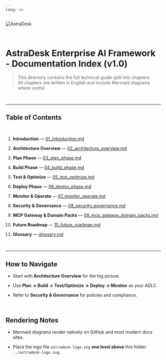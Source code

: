 ```yaml
---
lang: en
---
```


![AstraDesk](astradesk-logo.svg)

<br>

# AstraDesk Enterprise AI Framework - Documentation Index (v1.0)


> This directory contains the full technical guide split into chapters.  
> All chapters are written in English and include Mermaid diagrams where useful.

<br>

---

## Table of Contents

<br>

1. **Introduction** — [01_introduction.md](01_introduction.md)  

2. **Architecture Overview** — [02_architecture_overview.md](02_architecture_overview.md)  

3. **Plan Phase** — [03_plan_phase.md](03_plan_phase.md)  

4. **Build Phase** — [04_build_phase.md](04_build_phase.md)  

5. **Test & Optimize** — [05_test_optimize.md](05_test_optimize.md)  

6. **Deploy Phase** — [06_deploy_phase.md](06_deploy_phase.md)  

7. **Monitor & Operate** — [07_monitor_operate.md](07_monitor_operate.md)  

8. **Security & Governance** — [08_security_governance.md](08_security_governance.md)  

9. **MCP Gateway & Domain Packs** — [09_mcp_gateway_domain_packs.md](09_mcp_gateway_domain_packs.md)  

10. **Future Roadmap** — [10_future_roadmap.md](10_future_roadmap.md)  

11. **Glossary** — [glossary.md](glossary.md)

<br>

---

## How to Navigate

- Start with **Architecture Overview** for the big picture.

- Use **Plan → Build → Test/Optimize → Deploy → Monitor** as your ADLC.

- Refer to **Security & Governance** for policies and compliance.

<br>

## Rendering Notes

- Mermaid diagrams render natively on GitHub and most modern docs sites.

- Place the logo file `astradesk-logo.svg` **one level above** this folder: `../astradesk-logo.svg`.

<br>